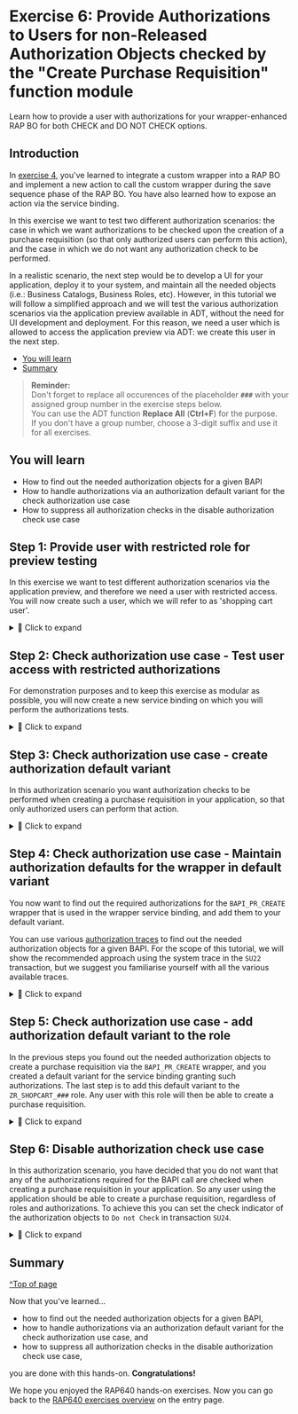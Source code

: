 # Exercise 6: Provide Authorizations to Users for non-Released Authorization Objects checked by the "Create Purchase Requisition" function module
<!-- description --> Learn how to provide a user with authorizations for your wrapper-enhanced RAP BO for both CHECK and DO NOT CHECK options.  

## Introduction

In [exercise 4](../ex4/README.md), you've learned to integrate a custom wrapper into a RAP BO and implement a new action to call the custom wrapper during the save sequence phase of the RAP BO. You have also learned how to expose an action via the service binding.   

In this exercise we want to test two different authorization scenarios: the case in which we want authorizations to be checked upon the creation of a purchase requisition (so that only authorized users can perform this action), and the case in which we do not want any authorization check to be performed.

In a realistic scenario, the next step would be to develop a UI for your application, deploy it to your system, and maintain all the needed objects (i.e.: Business Catalogs, Business Roles, etc). However, in this tutorial we will follow a simplified approach and we will test the various authorization scenarios via the application preview available in ADT, without the need for UI development and deployment. For this reason, we need a user which is allowed to access the application preview via ADT: we create this user in the next step.

- [You will learn](#you-will-learn)
- [Summary](#summary)  

> **Reminder:**   
> Don't forget to replace all occurences of the placeholder **`###`** with your assigned group number in the exercise steps below.  
> You can use the ADT function **Replace All** (**Ctrl+F**) for the purpose.   
> If you don't have a group number, choose a 3-digit suffix and use it for all exercises.

## You will learn
- How to find out the needed authorization objects for a given BAPI
- How to handle authorizations via an authorization default variant for the check authorization use case
- How to suppress all authorization checks in the disable authorization check use case


## Step 1: Provide user with restricted role for preview testing

In this exercise we want to test different authorization scenarios via the application preview, and therefore we need a user with restricted access. You will now create such a user, which we will refer to as 'shopping cart user'.

<details>
  <summary>🔵 Click to expand</summary>
 
Logon on to your SAP S/4HANA system via the backend, using your developer user credentials and create a new user (transaction `SU01`) with name `Z_USER_###`.

<!-- ![Create user](images/create_user.png) -->
<img alt="Create user" src="images/create_user.png" width="70%">

Now, you will need to create a role for this user to be able to access the ADT and get the URL of any service binding preview.

Start transaction `PFCG` and create a new role as a copy of the `SAP_BC_ABAP_DEVELOPER_5` role template, according to [Set Up Developer Extensibility documentation](https://help.sap.com/docs/ABAP_PLATFORM_NEW/b5670aaaa2364a29935f40b16499972d/31367ef6c3e947059e0d7c1cbfcaae93.html?version=latest). This role is needed for preview testing. Input the template role name and click on the **Copy Role** icon:

<!-- ![Create developer 5 role](images/create_dev_5_role.png) -->
<img alt="Create developer 5 role" src="images/create_dev_5_role.png" width="70%">

 We suggest to name the role `ZAP_BC_ABAP_DEVELOPER_5_###`. Click on **Copy all**:

<!-- ![Create developer 5 role - name](images/create_dev_5_role_2.png) -->
<img alt="Create developer 5 role" src="images/create_dev_5_role_2.png" width="70%">


Open the newly created role in edit mode, navigate to the **Authorizations** tab and click on **Change Authorization Data**. Click on the **Status** button (1) and confirm the pop-up to give the role full authorizations (2). Then Save it (3) and click on the **Generate** icon to generate the authorization profile (4) (confirm the pop-up window).

![Create developer 5 role - authorizations](images/create_dev_5_role_3.png)

Then go back, navigate to the **User** tab and add the `Z_USER_###` (1), Save (2) and click on the **User Comparison** button (3) (select **Full Comparison** in the pop-up window):

<!-- ![Create developer 5 role - user](images/create_dev_5_role_4.png) -->
<img alt="Create developer 5 role" src="images/create_dev_5_role_4.png" width="70%">

This role allows the user to access ADT and get the URL of any service binding preview. However, the user still lacks access to the actual service binding (i.e: it cannot use the application preview). This will be addressed in the next step.

</details>

## Step 2: Check authorization use case - Test user access with restricted authorizations

For demonstration purposes and to keep this exercise as modular as possible, you will now create a new service binding on which you will perform the authorizations tests.

<details>
  <summary>🔵 Click to expand</summary>
 
For that, connect to your system via ADT and navigate to the package `Z_PURCHASE_REQ_###` containing the RAP BO, right click on the Service Definition `ZUI_SHOPCART_###_O4` and select **New Service Binding**, input the Name `ZUI_SHOPCART_WRAPPER_O4_###`and a Description, and choose the **Binding Type** = `OData V4 - UI`:

<!-- ![Create service binding](images/create_service_binding_wrapper.png) -->
<img alt="Create service binding" src="images/create_service_binding_wrapper.png" width="70%">

Click on **Next**, select a suitable transport request (or create a new one) and then click on **Finish**. Activate it. Publish the service binding (as shown in a [previous exercise](../ex2/README.md#step-5-publish-service-binding-and-run-sap-fiori-elements-preview)).

We will now use the shopping cart user created in the previous step to test out different authorization scenarios. First of all, to be able to test our service binding, the shopping cart user must have access to it. Logon on to your SAP S/4HANA system via the backend, using your developer user credentials, start transaction `PFCG` and create a new single role, with name: `ZR_SHOPCART_###`. In the **Menu** tab select **Transaction** --> **Authorization Default**

<!-- ![Create service binding role](images/create_service_role.png) -->
<img alt="Create service binding role" src="images/create_service_role.png" width="70%">

As **Authorization Default** choose `SAP GATEWAY OData V4 Backend Service Group & Assignments` (1) and input your service binding name (2) then click on **Copy** (3):

<!-- ![Create service binding role - 2](images/create_service_role_2.png) -->
<img alt="Create service binding role - 2" src="images/create_service_role_2.png" width="70%">

Save the role. Then navigate to the **Authorizations** tab, click on **Change Authorization data** and click on the **Generate** icon to generate the authorization profile. Add the `Z_USER_###` in the **User** tab, save the role and then click on the **User Comparison** button.

With this role your user can now access the service binding and use the application preview to create entries in your shopping cart. But it still lacks authorizations to create a purchase requisition. To test this logon to ADT and open the service binding `ZUI_SHOPCART_WRAPPER_O4_###`, right click on the **`ShoppingCart`** entity and select `Copy Fiori Elements App Preview URL` to copy the URL of the application preview.

<!-- ![Open service binding](images/open_service_binding.png) -->
<img alt="Open service binding" src="images/open_service_binding.png" width="70%">

Open the URL in a new browser so you will be prompted to login. Input the shopping cart user credentials:

<!-- ![Open service binding - 2](images/open_service_binding_2.png) -->
<img alt="Open service binding - 2" src="images/open_service_binding_2.png" width="70%">

The limited access of the shopping cart user allows it to access the service binding and create a new entry but it is not yet allowed to create a purchase requisition. You can test this out: create a new entry and then click on the `Create PR via BAPI in SAVE`, you will get an error message:

<!-- ![Shopping cart user no authorization case](images/auth_case_0.png) -->
<img alt="Shopping cart user no authorization case" src="images/auth_case_0.png" width="70%">

</details>

## Step 3: Check authorization use case - create authorization default variant

In this authorization scenario you want authorization checks to be performed when creating a purchase requisition in your application, so that only authorized users can perform that action.

<details>
  <summary>🔵 Click to expand</summary>
 
In the case of released objects you would add the released authorizations objects directly to the authorization defaults via transaction `SU22`. This is however not possible for unreleased authorization objects:

<!-- ![Unreleased authorization objects cannot be added to su22](images/unreleased_auth_obj_su22.png) -->
<img alt="Unreleased authorization objects cannot be added to su22" src="images/unreleased_auth_obj_su22.png" width="70%">

The best practice in the case of unreleased authorization objects is to create an authorization default variant to hold the authorizations. You will now create such a variant for the wrapper service binding `ZUI_SHOPCART_WRAPPER_O4_###`.

Log on to the system via SAP GUI using the developer user credentials and start transaction `SU22`. In 'Type of Application' select `SAP Gateway OData V4 Backend Service group and Assignments` and as 'Object Name' input the service binding `ZUI_SHOPCART_WRAPPER_O4_###` then click on **Execute**:

<!-- ![Open service binding](images/authorization_trace.png) -->
<img alt="Open service binding" src="images/authorization_trace.png" width="70%">

Open the service binding `ZUI_SHOPCART_WRAPPER_O4_###`: there should be no authorization objects except for `S_START`. Click on the **Variant** icon to create a new variant:

<!-- ![Create variant](images/create_variant.png) -->
<img alt="Create variant" src="images/create_variant.png" width="70%">

Input the name `ZUI_SHOPCART_WRAPPER_O4_###_V` and a description for the default variant (1) and then click on **Save** (2). You will be prompted to select a package: input the tier 2 package `ZTIER2_###` (3) and save it (4):

<!-- ![Create variant - 2](images/create_variant_2.png) -->
<img alt="Create variant - 2" src="images/create_variant_2.png" width="70%">

Select a suitable transport request (or create a new one if needed) and confirm.

</details>

## Step 4: Check authorization use case - Maintain authorization defaults for the wrapper in default variant

You now want to find out the required authorizations for the `BAPI_PR_CREATE` wrapper that is used in the wrapper service binding, and add them to your default variant.

You can use various [authorization traces](https://help.sap.com/docs/ABAP_PLATFORM_NEW/c6e6d078ab99452db94ed7b3b7bbcccf/cac80adc77a440e0a855364a4267079f.html?version=latest) to find out the needed authorization objects for a given BAPI. For the scope of this tutorial, we will show the recommended approach using the system trace in the `SU22` transaction, but we suggest you familiarise yourself with all the various available traces.

<details>
  <summary>🔵 Click to expand</summary>

Go to the transaction **`SU22`** and open the newly created authorization default variant. Switch to **edit mode** (1) and then click on **Object** -> **Add Object from System Trace** -> **Local** (2).

<!-- <!-- ![Activate trace](images/authorization_trace_2.png) -->
<img alt="Activate trace" src="images/authorization_trace_2.png" width="70%">

Input the username for which you want to activate the trace (in this case: your developer user) and click on **Activate Trace**:

<!-- ![Activate trace - input user](images/authorization_trace_3.png) -->
<img alt="Activate trace - input user" src="images/authorization_trace_3.png" width="70%">

Do NOT close this window.

From ADT, open the preview of the wrapper service binding `ZUI_SHOPCART_WRAPPER_O4_###` using the developer user credentials, create a new entry and create a purchase requisition by clicking on the `Create PR via BAPI in SAVE` button. The needed authorizations will be picked up by the active trace.

Go back to the `SU22` window you left open, click on **Deactivate Trace** and then click on **Evaluate**. Select all the authorization Objects that the trace found, and click on the **Continue** icon. The needed authorizations will be added.

<!-- ![Activate trace - add authorizations - 5](images/authorization_trace_5.png) -->
<img alt="Activate trace - add authorizations - 5" src="images/authorization_trace_5.png" width="70%">

Save. Select all the newly added Authorization Objects and then click on the **Trace** button:

<!-- ![Activate trace - add authorizations 6](images/authorization_trace_6.png) -->
<img alt="Activate trace - add authorizations 6" src="images/authorization_trace_6.png" width="70%">

Now click on **Evaluate Trace** -> **System Trace (STAUTHTRACE)** -> **Local**:

<!-- ![Activate trace - add authorizations 7](images/authorization_trace_7.png) -->
<img alt="Activate trace - add authorizations 7" src="images/authorization_trace_7.png" width="70%">

Click on **Evaluate** and the needed field values will be displayed for the given selected authorization object (1). Select it (2) and click on **Transfer** (3): the needed field values will be added (4):

<!-- ![Activate trace - add authorizations 8](images/authorization_trace_8.png) -->
<img alt="Activate trace - add authorizations 8" src="images/authorization_trace_8.png" width="70%">

Repeat the process for all the non-released authorization objects and then click on the **Continue** icon in the right bottom corner. Save it.

Save it. Now start transaction `SU24` and select `SAP Gateway OData V4 Backend Service Group and Assignments` from the dropdown menu of the `Type of Application` field. In the `Object Name` field input your Service Binding name and click on the `Execute` button. Select the newly created variant (1), switch to Edit mode (2), click on the `SAP Data` icon (3), and then click on `Copy SAP Data to SU24` icon in the `Maintenance Status for Authorization Objects` tab (4).

<!-- ![Synchronized with SAP data](images/comparison_with_su24.png) -->
<img alt="Synchronized with SAP data" src="images/comparison_with_su24.png" width="70%">

This will copy the authorization objects, but you still need to copy the authorization defaults values for each object. To do this, click on the `Synchronize with SAP data` icon for all the authorization objects (1) and then click on the `Copy SAP Data to SU24` icon in the `Authorization Default Values` tab (2).

<!-- ![Synchronized with SAP data - 2](images/comparison_with_su24_2.png) -->
<img alt="Synchronized with SAP data - 2" src="images/comparison_with_su24_2.png" width="70%">

Save it and select a suitable transport request (or create a new one if needed).

</details>

## Step 5: Check authorization use case - add authorization default variant to the role

In the previous steps you found out the needed authorization objects to create a purchase requisition via the `BAPI_PR_CREATE` wrapper, and you created a default variant for the service binding granting such authorizations. The last step is to add this default variant to the `ZR_SHOPCART_###` role. Any user with this role will then be able to create a purchase requisition.

<details>
  <summary>🔵 Click to expand</summary>
 
Start transaction **`PFCG`**, and open the `ZR_SHOPCART_###` role. Switch to Edit mode and in the **Applications** tab deselect the authorization default and select the default variant you created, then click on **Save**:

<!-- ![Create variant role - 4](images/create_variant_role_4.png) -->
<img alt="Create variant role - 4" src="images/create_variant_role_4.png" width="70%">

In the **Authorizations** tab click on **Change Authorization Data** and in the pop-up select all the options and click on **Full Authorization** then click on `Save`.

<!-- ![Create variant role - 5](images/create_variant_role_5.png) -->
<img alt="Create variant role - 5" src="images/create_variant_role_5.png" width="70%">

you will see that all the authorization objects are automatically added and all the field values are set. Save and then click on the **Generate** icon to generate the authorization profile.

<!-- ![Create variant role - 6](images/create_variant_role_6.png) -->
<img alt="Create variant role - 6" src="images/create_variant_role_6.png" width="70%">

Now the shopping cart user has the role assigned, which contains the authorization default variant for the service binding, granting the necessary authorizations to create a purchase requsition via the BAPI wrapper.

You can test it: open the service binding using the shopping cart user credentials (we suggest to open it in incognito mode, so that you will be prompted to log in) and try to create a purchase requisition by clicking on the `Create PR via BAPI in SAVE` button, it should work without errors:

<!-- ![Shopping cart user create PR with variant](images/business_user_variant_test.png) -->
<img alt="Shopping cart user create PR with variant" src="images/business_user_variant_test.png" width="70%">

>After the `DO CHECK` use case test is succesfully done, remove the `ZR_SHOPCART_###` role from the `Z_USER_###` (this can be done in transaction `SU01`) so that the shopping cart user is returned to its limited access state, and ready to be used in the next use case.

</details>

## Step 6: Disable authorization check use case

In this authorization scenario, you have decided that you do not want that any of the authorizations required for the BAPI call are checked when creating a purchase requisition in your application. So any user using the application should be able to create a purchase requisition, regardless of roles and authorizations. To achieve this you can set the check indicator of the authorization objects to `Do not Check` in transaction `SU24`.

<details>
  <summary>🔵 Click to expand</summary>
 
>You are setting the 'DO NOT CHECK' indicator in **`SU24`** for two reasons: first, as shown before it is not possible to add unreleased authorization objects in **`SU22`** to applications with ABAP language version ABAP for Cloud Development, and second, it is not possible to set the 'DO NOT CHECK' indicator in **`SU22`** for applications with ABAP language version ABAP for Cloud Development, as shown in the following screenshot:

<!-- ![Do not check option su22 not available](images/do_not_check_missing.png) -->
<img alt="Do not check option su22 not available" src="images/do_not_check_missing.png" width="70%">

To keep this exercise clear and modular, we will create a new service binding to test this scenario. This service binding exposes exactly the same service as the previous one. Logon to ADT using the developer user credentials and navigate to the package `Z_PURCHASE_REQ_###`. Right click on the service definition `ZUI_SHOPCART_###` and select **New Service Binding**, input the Name `ZUI_SHOPCART_WRP_NCK_O4_###` and a Description and select the Binding Type `OData V4 - UI`:

<!-- ![Create Service Binding](images/create_service_binding.png) -->
<img alt="Create Service Binding" src="images/create_service_binding.png" width="70%">

Click on **Next**. Select an existing transport request (or create a new one if needed) and click on **Finish**. Activate it. Publish the service binding as shown in a [previous exercise](../ex2/README.md#step-5-publish-service-binding-and-run-sap-fiori-elements-preview) of this series.

After the service binding has been published, logon to the backend of the system using the developer user credentials and, similar as what done in a previous step, create a new role (we suggest to name the role `ZR_SHOPCART_NCK_###`) and add the newly created `ZUI_SHOPCART_WRP_NCK_O4_###` service binding defaults in the **Menu** tab to gain access to the service. Assign the `Z_USER_###` user to role (do not forget to generate the authorization profile and do the user comparison). The shopping cart user should now have only two roles: `ZAP_BC_ABAP_DEVELOPER_5_###` and `ZR_SHOPCART_NCK_###`:

<!-- ![Remove role](images/remove_roles.png) -->
<img alt="Remove role" src="images/remove_roles.png" width="70%">

At the moment, the newly created service binding `ZUI_SHOPCART_WRP_NCK_O4_###` would still perform authorization checks when creating a purchase requisition. You can test this using the `Z_USER_###` role: since this role does not have the required authorization, you will get an error when trying to create a purchase requsition from the service binding preview.

Now, we will modify the service binding so that no authorization check is performed. Start transaction `SU24` and open the `ZUI_SHOPCART_WRP_NCK_O4_###` service binding. Similar to what done in the previous step, for the check authorization use case, switch to edit mode and add all the needed authorization objects.

>For the scope of this tutorial, you already found out the needed authorization objects in a previous step. You could also use the system trace directly from the `SU24` transaction to find the authorization objects that you need to add.

Then select all of them and click on **Check Indicator** -> **Do Not Check**:

<!-- ![Do not check option](images/do_not_check_option.png) -->
<img alt="Do not check option" src="images/do_not_check_option.png" width="70%">

Save it. Now the service binding will not perform authorization checks for all the authorization objects with a 'DO NOT CHECK' indicator. As a result, even users with limited access and no specific authorizations will be able to create a purchase requisition. You can test this with the `Z_USER_###` user:

![Shopping cart user creates PR with DO NOT CHECK option](images/business_user_do_not_check_option_test.png)

</details>

## Summary 
[^Top of page](#)

Now that you've learned... 
- how to find out the needed authorization objects for a given BAPI,
- how to handle authorizations via an authorization default variant for the check authorization use case, and
- how to suppress all authorization checks in the disable authorization check use case,

you are done with this hands-on. **Congratulations!** 

We hope you enjoyed the RAP640 hands-on exercises. Now you can go back to the [RAP640 exercises overview](https://github.com/SAP-samples/abap-platform-rap640/blob/main/README.md#exercises) on the entry page.

